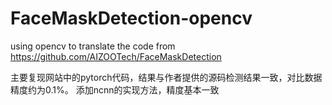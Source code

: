 # FaceMaskDetection-opencv
using opencv to translate the code from https://github.com/AIZOOTech/FaceMaskDetection

主要复现网站中的pytorch代码，结果与作者提供的源码检测结果一致，对比数据精度约为0.1%。
添加ncnn的实现方法，精度基本一致
